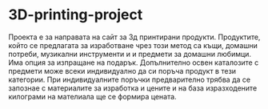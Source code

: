 # 3D-printing-project
Проекта е за направата на сайт за 3д принтирани продукти.
Продуктите, който се предлагата за изработване чрез този метод са къщи, домашни потреби, музикални инструменти и
и предмети за домашни любимци. 
Има опция за изпращане на подарък. 
Допълнително освен каталозите с предмети може всеки индивидуално да си поръча продукт в тези категории.
При индивидуалните поръчки предварително трябва да се запознае с материалите за изработка и цените и на база изразходените килограми на мателиала ще се формира цената.

